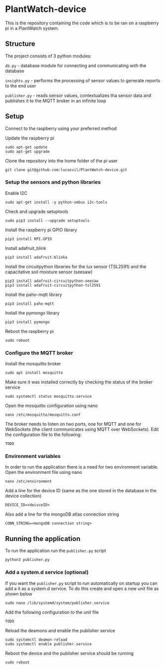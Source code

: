 # PlantWatch-device
This is the repository containing the code which is to be ran on a raspberry pi in a PlantWatch system.

## Structure

The project consists of 3 python modules:

`db.py` - database module for connecting and communicating with the database

`insights.py` - performs the processing of sensor values to generate reports to the end user

`publisher.py` - reads sensor values, contextualizes tha sensor data and publishes it to the MQTT broker in an infinite loop

## Setup
Connect to the raspberry using your preferred method

Update the raspberry pi
```
sudo apt-get update
sudo apt-get upgrade
```
Clone the repository into the home folder of the pi user

`git clone git@github.com:lucasvil/PlantWatch-device.git`

### Setup the sensors and python libraries
Enable I2C

`sudo apt-get install -y python-smbus i2c-tools`

Check and upgrade setuptools

`sudo pip3 install --upgrade setuptools`

Install the raspberry pi GPIO library

`pip3 install RPI.GPIO`

Install adafruit_blink

`pip3 install adafruit-blinka`

Install the circuitpython libraries for the lux sensor (TSL2591) and the capacitative soil moisture sensor (seesaw)

```
pip3 install adafruit-circuitpython-seesaw
pip3 install adafruit-circuitpython-tsl2591
```

Install the paho-mqtt library

`pip3 install paho-mqtt`

Install the pymongo library

`pip3 install pymongo`

Reboot the raspberry pi

`sudo reboot`

### Configure the MQTT broker
Install the mosquitto broker

`sudo apt install mosquitto`

Make sure it was installed correctly by checking the status of the broker service

`sudo systemctl status mosquitto.service`

Open the mosquitto configuration using nano

`nano /etc/mosquitto/mosquitto.conf`

The broker needs to listen on two ports, one for MQTT and one for WebSockets (the client communicates using MQTT over WebSockets). Edit the configuration file to the following:

`TODO`

### Environment variables
In order to run the application there is a need for two environment variable. Open the environment file using nano

`nano /etc/environment`

Add a line for the device ID (same as the one stored in the database in the device collection)

`DEVICE_ID=<deivceID>`

Also add a line for the mongoDB atlas connection string

`CONN_STRING=<mongoDB connection string>`

## Running the application
To run the application run the `publisher.py` script

`python3 publisher.py`

### Add a system.d service (optional)
If you want the `publisher.py` script to run automatically on startup you can add a it as a system.d service. To do this create and open a new unit file as shown below

`sudo nano /lib/systemd/system/publisher.service`

Add the following configuration to the unit file

`TODO`

Reload the deamons and enable the publisher service

```
sudo systemctl deamon-reload
sudo systemctl enable publisher.service
```

Reboot the device and the publisher service should be running

`sudo reboot`
